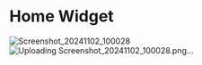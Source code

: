 # Home Widget 



   ![Screenshot_20241102_100028](https://github.com/user-attachments/assets/3640b26a-09c8-42fb-9864-631d8fe1e3b7)
![Uploading Screenshot_20241102_100028.png…]()
